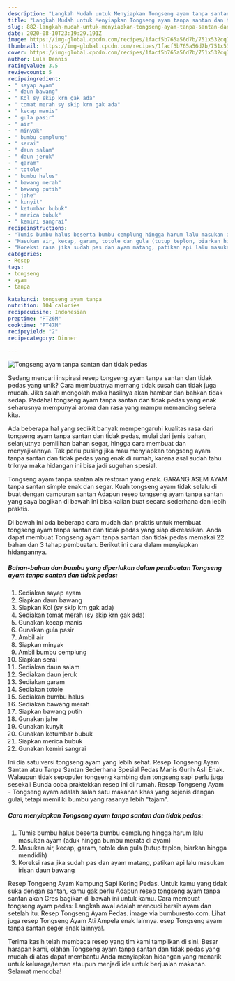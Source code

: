 ```yaml
---
description: "Langkah Mudah untuk Menyiapkan Tongseng ayam tanpa santan dan tidak pedas yang Sempurna"
title: "Langkah Mudah untuk Menyiapkan Tongseng ayam tanpa santan dan tidak pedas yang Sempurna"
slug: 882-langkah-mudah-untuk-menyiapkan-tongseng-ayam-tanpa-santan-dan-tidak-pedas-yang-sempurna
date: 2020-08-10T23:19:29.191Z
image: https://img-global.cpcdn.com/recipes/1facf5b765a56d7b/751x532cq70/tongseng-ayam-tanpa-santan-dan-tidak-pedas-foto-resep-utama.jpg
thumbnail: https://img-global.cpcdn.com/recipes/1facf5b765a56d7b/751x532cq70/tongseng-ayam-tanpa-santan-dan-tidak-pedas-foto-resep-utama.jpg
cover: https://img-global.cpcdn.com/recipes/1facf5b765a56d7b/751x532cq70/tongseng-ayam-tanpa-santan-dan-tidak-pedas-foto-resep-utama.jpg
author: Lula Dennis
ratingvalue: 3.5
reviewcount: 5
recipeingredient:
- " sayap ayam"
- " daun bawang"
- " Kol sy skip krn gak ada"
- " tomat merah sy skip krn gak ada"
- " kecap manis"
- " gula pasir"
- " air"
- " minyak"
- " bumbu cemplung"
- " serai"
- " daun salam"
- " daun jeruk"
- " garam"
- " totole"
- " bumbu halus"
- " bawang merah"
- " bawang putih"
- " jahe"
- " kunyit"
- " ketumbar bubuk"
- " merica bubuk"
- " kemiri sangrai"
recipeinstructions:
- "Tumis bumbu halus beserta bumbu cemplung hingga harum lalu masukan ayam (aduk hingga bumbu merata di ayam)"
- "Masukan air, kecap, garam, totole dan gula (tutup teplon, biarkan hingga mendidih)"
- "Koreksi rasa jika sudah pas dan ayam matang, patikan api lalu masukan irisan daun bawang"
categories:
- Resep
tags:
- tongseng
- ayam
- tanpa

katakunci: tongseng ayam tanpa 
nutrition: 104 calories
recipecuisine: Indonesian
preptime: "PT26M"
cooktime: "PT47M"
recipeyield: "2"
recipecategory: Dinner

---
```



![Tongseng ayam tanpa santan dan tidak pedas](https://img-global.cpcdn.com/recipes/1facf5b765a56d7b/751x532cq70/tongseng-ayam-tanpa-santan-dan-tidak-pedas-foto-resep-utama.jpg)

Sedang mencari inspirasi resep tongseng ayam tanpa santan dan tidak pedas yang unik? Cara membuatnya memang tidak susah dan tidak juga mudah. Jika salah mengolah maka hasilnya akan hambar dan bahkan tidak sedap. Padahal tongseng ayam tanpa santan dan tidak pedas yang enak seharusnya mempunyai aroma dan rasa yang mampu memancing selera kita.

Ada beberapa hal yang sedikit banyak mempengaruhi kualitas rasa dari tongseng ayam tanpa santan dan tidak pedas, mulai dari jenis bahan, selanjutnya pemilihan bahan segar, hingga cara membuat dan menyajikannya. Tak perlu pusing jika mau menyiapkan tongseng ayam tanpa santan dan tidak pedas yang enak di rumah, karena asal sudah tahu triknya maka hidangan ini bisa jadi suguhan spesial.

Tongseng ayam tanpa santan ala restoran yang enak. GARANG ASEM AYAM tanpa santan simple enak dan segar. Kuah tongseng ayam tidak selalu di buat dengan campuran santan Adapun resep tongseng ayam tanpa santan yang saya bagikan di bawah ini bisa kalian buat secara sederhana dan lebih praktis.


Di bawah ini ada beberapa cara mudah dan praktis untuk membuat tongseng ayam tanpa santan dan tidak pedas yang siap dikreasikan. Anda dapat membuat Tongseng ayam tanpa santan dan tidak pedas memakai 22 bahan dan 3 tahap pembuatan. Berikut ini cara dalam menyiapkan hidangannya.

<!--inarticleads1-->

##### Bahan-bahan dan bumbu yang diperlukan dalam pembuatan Tongseng ayam tanpa santan dan tidak pedas:

1. Sediakan  sayap ayam
1. Siapkan  daun bawang
1. Siapkan  Kol (sy skip krn gak ada)
1. Sediakan  tomat merah (sy skip krn gak ada)
1. Gunakan  kecap manis
1. Gunakan  gula pasir
1. Ambil  air
1. Siapkan  minyak
1. Ambil  bumbu cemplung
1. Siapkan  serai
1. Sediakan  daun salam
1. Sediakan  daun jeruk
1. Sediakan  garam
1. Sediakan  totole
1. Sediakan  bumbu halus
1. Sediakan  bawang merah
1. Siapkan  bawang putih
1. Gunakan  jahe
1. Gunakan  kunyit
1. Gunakan  ketumbar bubuk
1. Siapkan  merica bubuk
1. Gunakan  kemiri sangrai


Ini dia satu versi tongseng ayam yang lebih sehat. Resep Tongseng Ayam Santan atau Tanpa Santan Sederhana Spesial Pedas Manis Gurih Asli Enak. Walaupun tidak sepopuler tongseng kambing dan tongseng sapi perlu juga sesekali Bunda coba praktekkan resep ini di rumah. Resep Tongseng Ayam - Tongseng ayam adalah salah satu makanan khas yang sejenis dengan gulai, tetapi memiliki bumbu yang rasanya lebih &#34;tajam&#34;. 

<!--inarticleads2-->

##### Cara menyiapkan Tongseng ayam tanpa santan dan tidak pedas:

1. Tumis bumbu halus beserta bumbu cemplung hingga harum lalu masukan ayam (aduk hingga bumbu merata di ayam)
1. Masukan air, kecap, garam, totole dan gula (tutup teplon, biarkan hingga mendidih)
1. Koreksi rasa jika sudah pas dan ayam matang, patikan api lalu masukan irisan daun bawang


Resep Tongseng Ayam Kampung Sapi Kering Pedas. Untuk kamu yang tidak suka dengan santan, kamu gak perlu Adapun resep tongseng ayam tanpa santan akan Gres bagikan di bawah ini untuk kamu. Cara membuat tongseng ayam pedas: Langkah awal adalah mencuci bersih ayam dan setelah itu. Resep Tongseng Ayam Pedas. image via bumburesto.com. Lihat juga resep Tongseng Ayam Ati Ampela enak lainnya. esep Tongseng ayam tanpa santan seger enak lainnya!. 

Terima kasih telah membaca resep yang tim kami tampilkan di sini. Besar harapan kami, olahan Tongseng ayam tanpa santan dan tidak pedas yang mudah di atas dapat membantu Anda menyiapkan hidangan yang menarik untuk keluarga/teman ataupun menjadi ide untuk berjualan makanan. Selamat mencoba!

